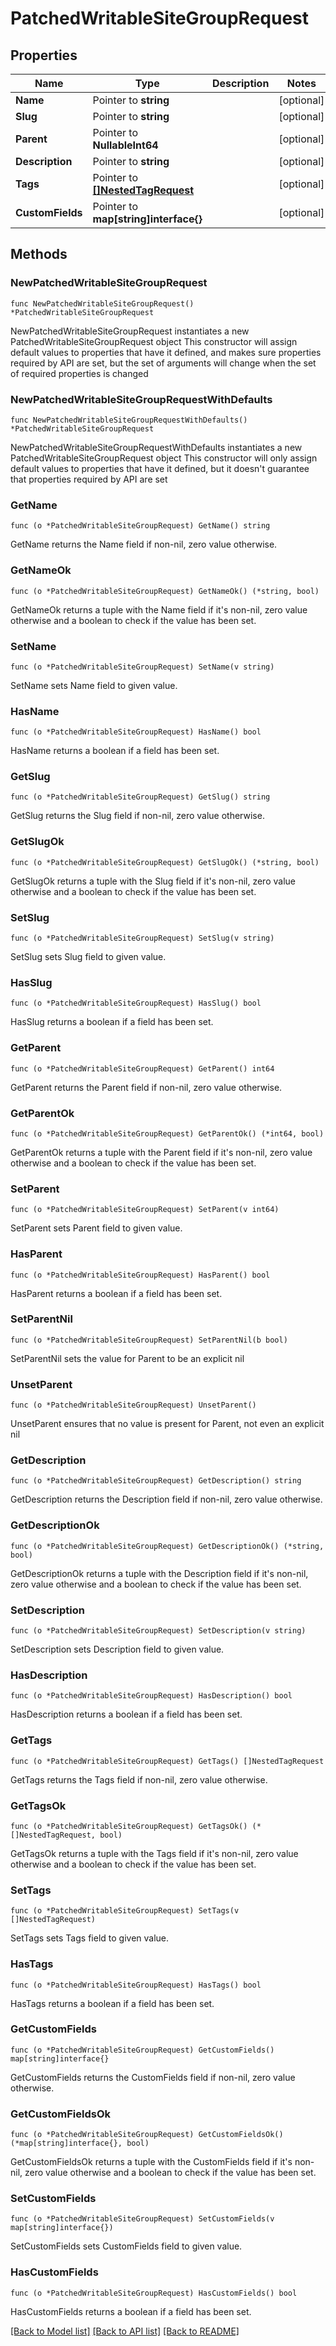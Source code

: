 # PatchedWritableSiteGroupRequest

## Properties

Name | Type | Description | Notes
------------ | ------------- | ------------- | -------------
**Name** | Pointer to **string** |  | [optional] 
**Slug** | Pointer to **string** |  | [optional] 
**Parent** | Pointer to **NullableInt64** |  | [optional] 
**Description** | Pointer to **string** |  | [optional] 
**Tags** | Pointer to [**[]NestedTagRequest**](NestedTagRequest.md) |  | [optional] 
**CustomFields** | Pointer to **map[string]interface{}** |  | [optional] 

## Methods

### NewPatchedWritableSiteGroupRequest

`func NewPatchedWritableSiteGroupRequest() *PatchedWritableSiteGroupRequest`

NewPatchedWritableSiteGroupRequest instantiates a new PatchedWritableSiteGroupRequest object
This constructor will assign default values to properties that have it defined,
and makes sure properties required by API are set, but the set of arguments
will change when the set of required properties is changed

### NewPatchedWritableSiteGroupRequestWithDefaults

`func NewPatchedWritableSiteGroupRequestWithDefaults() *PatchedWritableSiteGroupRequest`

NewPatchedWritableSiteGroupRequestWithDefaults instantiates a new PatchedWritableSiteGroupRequest object
This constructor will only assign default values to properties that have it defined,
but it doesn't guarantee that properties required by API are set

### GetName

`func (o *PatchedWritableSiteGroupRequest) GetName() string`

GetName returns the Name field if non-nil, zero value otherwise.

### GetNameOk

`func (o *PatchedWritableSiteGroupRequest) GetNameOk() (*string, bool)`

GetNameOk returns a tuple with the Name field if it's non-nil, zero value otherwise
and a boolean to check if the value has been set.

### SetName

`func (o *PatchedWritableSiteGroupRequest) SetName(v string)`

SetName sets Name field to given value.

### HasName

`func (o *PatchedWritableSiteGroupRequest) HasName() bool`

HasName returns a boolean if a field has been set.

### GetSlug

`func (o *PatchedWritableSiteGroupRequest) GetSlug() string`

GetSlug returns the Slug field if non-nil, zero value otherwise.

### GetSlugOk

`func (o *PatchedWritableSiteGroupRequest) GetSlugOk() (*string, bool)`

GetSlugOk returns a tuple with the Slug field if it's non-nil, zero value otherwise
and a boolean to check if the value has been set.

### SetSlug

`func (o *PatchedWritableSiteGroupRequest) SetSlug(v string)`

SetSlug sets Slug field to given value.

### HasSlug

`func (o *PatchedWritableSiteGroupRequest) HasSlug() bool`

HasSlug returns a boolean if a field has been set.

### GetParent

`func (o *PatchedWritableSiteGroupRequest) GetParent() int64`

GetParent returns the Parent field if non-nil, zero value otherwise.

### GetParentOk

`func (o *PatchedWritableSiteGroupRequest) GetParentOk() (*int64, bool)`

GetParentOk returns a tuple with the Parent field if it's non-nil, zero value otherwise
and a boolean to check if the value has been set.

### SetParent

`func (o *PatchedWritableSiteGroupRequest) SetParent(v int64)`

SetParent sets Parent field to given value.

### HasParent

`func (o *PatchedWritableSiteGroupRequest) HasParent() bool`

HasParent returns a boolean if a field has been set.

### SetParentNil

`func (o *PatchedWritableSiteGroupRequest) SetParentNil(b bool)`

 SetParentNil sets the value for Parent to be an explicit nil

### UnsetParent
`func (o *PatchedWritableSiteGroupRequest) UnsetParent()`

UnsetParent ensures that no value is present for Parent, not even an explicit nil
### GetDescription

`func (o *PatchedWritableSiteGroupRequest) GetDescription() string`

GetDescription returns the Description field if non-nil, zero value otherwise.

### GetDescriptionOk

`func (o *PatchedWritableSiteGroupRequest) GetDescriptionOk() (*string, bool)`

GetDescriptionOk returns a tuple with the Description field if it's non-nil, zero value otherwise
and a boolean to check if the value has been set.

### SetDescription

`func (o *PatchedWritableSiteGroupRequest) SetDescription(v string)`

SetDescription sets Description field to given value.

### HasDescription

`func (o *PatchedWritableSiteGroupRequest) HasDescription() bool`

HasDescription returns a boolean if a field has been set.

### GetTags

`func (o *PatchedWritableSiteGroupRequest) GetTags() []NestedTagRequest`

GetTags returns the Tags field if non-nil, zero value otherwise.

### GetTagsOk

`func (o *PatchedWritableSiteGroupRequest) GetTagsOk() (*[]NestedTagRequest, bool)`

GetTagsOk returns a tuple with the Tags field if it's non-nil, zero value otherwise
and a boolean to check if the value has been set.

### SetTags

`func (o *PatchedWritableSiteGroupRequest) SetTags(v []NestedTagRequest)`

SetTags sets Tags field to given value.

### HasTags

`func (o *PatchedWritableSiteGroupRequest) HasTags() bool`

HasTags returns a boolean if a field has been set.

### GetCustomFields

`func (o *PatchedWritableSiteGroupRequest) GetCustomFields() map[string]interface{}`

GetCustomFields returns the CustomFields field if non-nil, zero value otherwise.

### GetCustomFieldsOk

`func (o *PatchedWritableSiteGroupRequest) GetCustomFieldsOk() (*map[string]interface{}, bool)`

GetCustomFieldsOk returns a tuple with the CustomFields field if it's non-nil, zero value otherwise
and a boolean to check if the value has been set.

### SetCustomFields

`func (o *PatchedWritableSiteGroupRequest) SetCustomFields(v map[string]interface{})`

SetCustomFields sets CustomFields field to given value.

### HasCustomFields

`func (o *PatchedWritableSiteGroupRequest) HasCustomFields() bool`

HasCustomFields returns a boolean if a field has been set.


[[Back to Model list]](../README.md#documentation-for-models) [[Back to API list]](../README.md#documentation-for-api-endpoints) [[Back to README]](../README.md)



